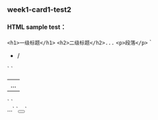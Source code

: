 ### week1-card1-test2
#### HTML sample test：
`<h1>一级标题</h1>`
`<h2>二级标题</h2>...`
`<p>段落</p>`
`<ul>
	<li>/</li>
</ul>`
`<table><tr><td>...</td></tr></table>`
`<form>...<form>`
`<button type="button"></button>`

